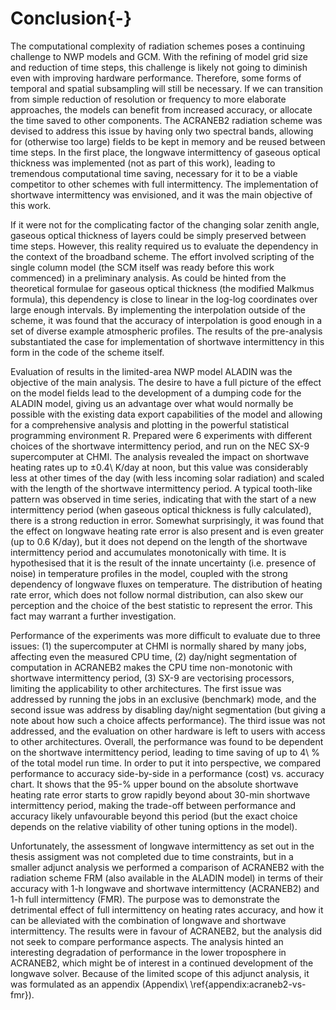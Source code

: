 Conclusion{-}
==========

The computational complexity of radiation schemes poses a continuing challenge
to NWP models and GCM. With the refining of model grid size and reduction
of time steps, this challenge is likely not going to diminish even with
improving hardware performance. Therefore, some forms of temporal and
spatial subsampling will still be necessary. If we can transition from
simple reduction of resolution or frequency to more elaborate approaches,
the models can benefit from increased accuracy, or allocate the time saved
to other components. The ACRANEB2 radiation scheme was devised to address
this issue by having only two spectral bands, allowing for (otherwise too large)
fields to be kept in memory and be reused between time steps.
In the first place, the longwave intermittency of gaseous optical thickness
was implemented (not as part of this work), leading to tremendous computational
time saving, necessary for it to be a viable competitor to other schemes with
full intermittency. The implementation of shortwave intermittency
was envisioned, and it was the main objective of this work.

If it were not for the complicating factor of the changing solar zenith
angle, gaseous optical thickness of layers could be simply preserved
between time steps. However, this reality required us to evaluate the
dependency in the context of the broadband scheme. The effort involved
scripting of the single column model 
(the SCM itself was ready before this work commenced) in a preliminary analysis.
As could be
hinted from the theoretical formulae for gaseous optical thickness
(the modified Malkmus formula), this dependency is close to linear in the
log-log coordinates over large enough intervals.
By implementing the interpolation outside of the scheme,
it was found that the accuracy of interpolation is good enough
in a set of diverse example atmospheric profiles. The results of the
pre-analysis substantiated the case for implementation of shortwave intermittency
in this form in the code of the scheme itself.

Evaluation of results
in the limited-area NWP model ALADIN was the objective of the main analysis.
The desire to have a full picture of the effect on the model fields
lead to the development of a dumping code for the ALADIN model, giving
us an advantage over what would normally be possible with the existing
data export capabilities of the model and allowing for a comprehensive analysis
and plotting in the powerful statistical programming environment R.
Prepared were 6 experiments with different choices of the shortwave
intermittency period, and run on the NEC SX-9 supercomputer at CHMI.
The analysis revealed the impact on shortwave heating rates up to ±0.4\ K/day at
noon, but this value was considerably less at other times of the day (with
less incoming solar radiation) and scaled with the length of the shortwave
intermittency period. A typical tooth-like pattern was observed in time series,
indicating that with the start of a new intermittency period
(when gaseous optical thickness is fully calculated),
there is a strong reduction in error.
Somewhat surprisingly, it was found that the effect on longwave heating rate
error is also present and is even greater (up to 0.6 K/day), but it does
not depend on the length of the shortwave intermittency period and accumulates
monotonically with time. It is hypothesised that it is the result of the innate
uncertainty (i.e. presence of noise) in temperature profiles in the model,
coupled with the strong dependency of longwave fluxes on temperature.
The distribution of heating rate error, which does not follow normal
distribution, can also skew our perception and the choice of the best statistic
to represent the error. This fact may warrant a further investigation.

Performance of the experiments was more difficult to evaluate due to three
issues: (1) the supercomputer at CHMI is normally shared by many jobs,
affecting even the
measured CPU time, (2) day/night segmentation of computation
in ACRANEB2 makes the CPU time non-monotonic with
shortwave intermittency period,
(3) SX-9 are vectorising processors, limiting the
applicability to other architectures.
The first issue was addressed by running the jobs in an exclusive (benchmark)
mode, and the second issue was address by disabling day/night segmentation
(but giving a note about how such a choice affects performance). The third
issue was not addressed, and the evaluation on other hardware is left to
users with access to other architectures.
Overall, the performance was found to be dependent on the shortwave
intermittency period, leading to time saving of up to 4\ % of the total model
run time. In order to put it into perspective, we compared performance to
accuracy side-by-side in a performance (cost) vs. accuracy chart. It shows
that the 95-% upper bound on the absolute shortwave heating rate error starts
to grow rapidly beyond about 30-min shortwave intermittency period,
making the trade-off between performance and accuracy likely unfavourable beyond
this period (but the exact choice depends on the relative viability
of other tuning options in the model).

Unfortunately, the assessment of longwave intermittency as set out in the
thesis assigment was not completed due to time constraints,
but in a smaller adjunct analysis we performed a comparison of
ACRANEB2 with the
radiation scheme FRM (also available in the ALADIN model) in terms of their
accuracy with 1-h longwave and shortwave intermittency (ACRANEB2)
and 1-h full intermittency (FMR). The purpose was to demonstrate the detrimental
effect of full intermittency on heating rates accuracy, and how it can be
alleviated with the combination of longwave and shortwave intermittency.
The results were in favour of ACRANEB2,
but the analysis did not seek to compare performance aspects. The analysis
hinted an interesting degradation of performance in the lower troposphere
in ACRANEB2, which might be of interest in a continued development
of the longwave solver. Because of the limited scope of this adjunct analysis,
it was formulated as an appendix (Appendix\ \ref{appendix:acraneb2-vs-fmr}).
